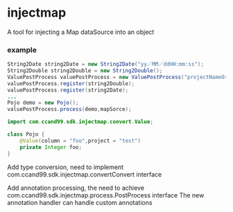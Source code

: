 # injectmap
A tool for injecting a Map dataSource into an object

### example
```java
String2Date string2Date = new String2Date("yy／MM／ddHH:mm:ss");
String2Double string2Double = new String2Double();
ValuePostProcess valuePostProcess = new ValuePostProcess("projectNameOrNull");
valuePostProcess.register(string2Double);
valuePostProcess.register(string2Date);
...
Pojo demo = new Pojo();
valuePostProcess.process(demo,mapSorce);
```

```java
import com.ccand99.sdk.injectmap.convert.Value;

class Pojo {
    @Value(column = "foo",project = "test")
    private Integer foo;
}
```
Add type conversion, need to implement com.ccand99.sdk.injectmap.convertConvert interface

Add annotation processing, the need to achieve com.ccand99.sdk.injectmap.process.PostProcess interface
The new annotation handler can handle custom annotations
